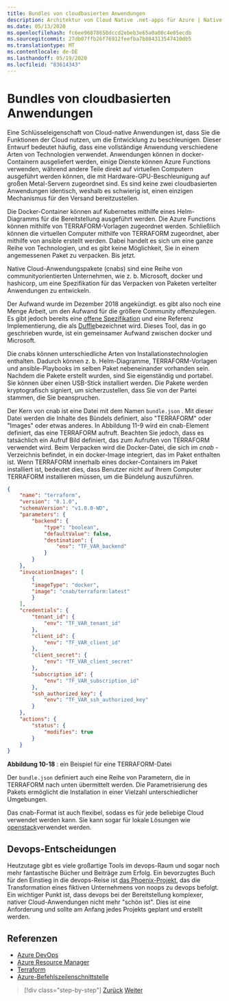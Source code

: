 ```yaml
---
title: Bundles von cloudbasierten Anwendungen
description: Architektur von Cloud Native .net-apps für Azure | Native Cloud-Anwendungs Bündel
ms.date: 05/13/2020
ms.openlocfilehash: fc6ee96078650dccd2ebeb3e65a0a00c4e05ecdb
ms.sourcegitcommit: 27db07ffb26f76912feefba7b884313547410db5
ms.translationtype: MT
ms.contentlocale: de-DE
ms.lasthandoff: 05/19/2020
ms.locfileid: "83614343"
---
```

# <a name="cloud-native-application-bundles"></a>Bundles von cloudbasierten Anwendungen

Eine Schlüsseleigenschaft von Cloud-native Anwendungen ist, dass Sie die Funktionen der Cloud nutzen, um die Entwicklung zu beschleunigen. Dieser Entwurf bedeutet häufig, dass eine vollständige Anwendung verschiedene Arten von Technologien verwendet. Anwendungen können in docker-Containern ausgeliefert werden, einige Dienste können Azure Functions verwenden, während andere Teile direkt auf virtuellen Computern ausgeführt werden können, die mit Hardware-GPU-Beschleunigung auf großen Metal-Servern zugeordnet sind. Es sind keine zwei cloudbasierten Anwendungen identisch, weshalb es schwierig ist, einen einzigen Mechanismus für den Versand bereitzustellen.

Die Docker-Container können auf Kubernetes mithilfe eines Helm-Diagramms für die Bereitstellung ausgeführt werden. Die Azure Functions können mithilfe von TERRAFORM-Vorlagen zugeordnet werden. Schließlich können die virtuellen Computer mithilfe von TERRAFORM zugeordnet, aber mithilfe von ansible erstellt werden. Dabei handelt es sich um eine ganze Reihe von Technologien, und es gibt keine Möglichkeit, Sie in einem angemessenen Paket zu verpacken. Bis jetzt.

Native Cloud-Anwendungspakete (cnabs) sind eine Reihe von communityorientierten Unternehmen, wie z. b. Microsoft, docker und hashicorp, um eine Spezifikation für das Verpacken von Paketen verteilter Anwendungen zu entwickeln.

Der Aufwand wurde im Dezember 2018 angekündigt. es gibt also noch eine Menge Arbeit, um den Aufwand für die größere Community offenzulegen. Es gibt jedoch bereits eine [offene Spezifikation](https://github.com/deislabs/cnab-spec) und eine Referenz Implementierung, die als [Duffle](https://duffle.sh/)bezeichnet wird. Dieses Tool, das in go geschrieben wurde, ist ein gemeinsamer Aufwand zwischen docker und Microsoft.

Die cnabs können unterschiedliche Arten von Installationstechnologien enthalten. Dadurch können z. b. Helm-Diagramme, TERRAFORM-Vorlagen und ansible-Playbooks im selben Paket nebeneinander vorhanden sein. Nachdem die Pakete erstellt wurden, sind Sie eigenständig und portabel. Sie können über einen USB-Stick installiert werden.  Die Pakete werden kryptografisch signiert, um sicherzustellen, dass Sie von der Partei stammen, die Sie beanspruchen.

Der Kern von cnab ist eine Datei mit dem Namen `bundle.json` . Mit dieser Datei werden die Inhalte des Bündels definiert, also "TERRAFORM" oder "Images" oder etwas anderes. In Abbildung 11-9 wird ein cnab-Element definiert, das eine TERRAFORM aufruft. Beachten Sie jedoch, dass es tatsächlich ein Aufruf Bild definiert, das zum Aufrufen von TERRAFORM verwendet wird. Beim Verpacken wird die Docker-Datei, die sich im *cnab* -Verzeichnis befindet, in ein docker-Image integriert, das im Paket enthalten ist. Wenn TERRAFORM innerhalb eines docker-Containers im Paket installiert ist, bedeutet dies, dass Benutzer nicht auf Ihrem Computer TERRAFORM installieren müssen, um die Bündelung auszuführen.

```json
{
    "name": "terraform",
    "version": "0.1.0",
    "schemaVersion": "v1.0.0-WD",
    "parameters": {
        "backend": {
            "type": "boolean",
            "defaultValue": false,
            "destination": {
                "env": "TF_VAR_backend"
            }
        }
    },
    "invocationImages": [
        {
        "imageType": "docker",
        "image": "cnab/terraform:latest"
        }
    ],
    "credentials": {
        "tenant_id": {
            "env": "TF_VAR_tenant_id"
        },
        "client_id": {
            "env": "TF_VAR_client_id"
        },
        "client_secret": {
            "env": "TF_VAR_client_secret"
        },
        "subscription_id": {
            "env": "TF_VAR_subscription_id"
        },
        "ssh_authorized_key": {
            "env": "TF_VAR_ssh_authorized_key"
        }
    },
    "actions": {
        "status": {
            "modifies": true
        }
    }
}
```

**Abbildung 10-18** : ein Beispiel für eine TERRAFORM-Datei

Der `bundle.json` definiert auch eine Reihe von Parametern, die in TERRAFORM nach unten übermittelt werden. Die Parametrisierung des Pakets ermöglicht die Installation in einer Vielzahl unterschiedlicher Umgebungen.

Das cnab-Format ist auch flexibel, sodass es für jede beliebige Cloud verwendet werden kann. Sie kann sogar für lokale Lösungen wie [openstack](https://www.openstack.org/)verwendet werden.

## <a name="devops-decisions"></a>Devops-Entscheidungen

Heutzutage gibt es viele großartige Tools im devops-Raum und sogar noch mehr fantastische Bücher und Beiträge zum Erfolg. Ein bevorzugtes Buch für den Einstieg in die devops-Reise ist [das Phoenix-Projekt](https://www.oreilly.com/library/view/the-phoenix-project/9781457191350/), das die Transformation eines fiktiven Unternehmens von noops zu devops befolgt. Ein wichtiger Punkt ist, dass devops bei der Bereitstellung komplexer, nativer Cloud-Anwendungen nicht mehr "schön ist". Dies ist eine Anforderung und sollte am Anfang jedes Projekts geplant und erstellt werden.

## <a name="references"></a>Referenzen

- [Azure DevOps](https://azure.microsoft.com/services/devops/)
- [Azure Resource Manager](https://azure.microsoft.com/documentation/articles/resource-group-overview/)
- [Terraform](https://www.terraform.io/)
- [Azure-Befehlszeilenschnittstelle](https://docs.microsoft.com/cli/azure/)

>[!div class="step-by-step"]
>[Zurück](infrastructure-as-code.md)
>[Weiter](summary.md)
